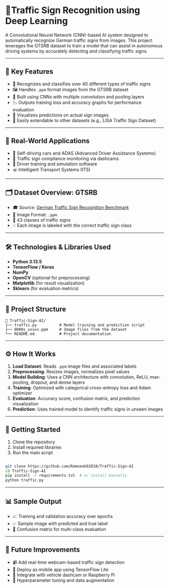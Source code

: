 # 🚦Traffic Sign Recognition using Deep Learning

A Convolutional Neural Network (CNN)-based AI system designed to automatically recognize German traffic signs from images. This project leverages the GTSRB dataset to train a model that can assist in autonomous driving systems by accurately detecting and classifying traffic signs.

---

## 🧠 Key Features

- 🧾 Recognizes and classifies over 40 different types of traffic signs
- 🖼️ Handles `.ppm` format images from the GTSRB dataset
- 🧠 Built using CNNs with multiple convolution and pooling layers
- 📉 Outputs training loss and accuracy graphs for performance evaluation
- 📌 Visualizes predictions on actual sign images
- 🔁 Easily extendable to other datasets (e.g., LISA Traffic Sign Dataset)

---

## 🎯 Real-World Applications

- 🚗 Self-driving cars and ADAS (Advanced Driver Assistance Systems)
- 📸 Traffic sign compliance monitoring via dashcams
- 🧠 Driver training and simulation software
- 📊 Intelligent Transport Systems (ITS)

---

## 🗂️ Dataset Overview: GTSRB

- 🎓 Source: [German Traffic Sign Recognition Benchmark](https://benchmark.ini.rub.de/gtsrb_news.html)
- 📁 Image Format: `.ppm`
- 🔢 43 classes of traffic signs
- 💡 Each image is labeled with the correct traffic sign class

---

## 🛠️ Technologies & Libraries Used

- **Python 3.13.5**
- **TensorFlow / Keras**
- **NumPy**
- **OpenCV** (optional for preprocessing)
- **Matplotlib** (for result visualization)
- **Sklearn** (for evaluation metrics)

---

## 📂 Project Structure

```
📁 Traffic-Sign-AI/
├── traffic.py          # Model training and prediction script
├── 0000x_xxxxx.ppm     # Image files from the dataset
└── README.md           # Project documentation
```

---

## ⚙️ How It Works

1. **Load Dataset**: Reads `.ppm` image files and associated labels
2. **Preprocessing**: Resizes images, normalizes pixel values
3. **Model Building**: Uses a CNN architecture with convolution, ReLU, max-pooling, dropout, and dense layers
4. **Training**: Optimized with categorical cross-entropy loss and Adam optimizer
5. **Evaluation**: Accuracy score, confusion matrix, and prediction visualization
6. **Prediction**: Uses trained model to identify traffic signs in unseen images

---

## 🚀 Getting Started

1. Clone the repository  
2. Install required libraries  
3. Run the main script

```bash

git clone https://github.com/Ramneek82810/Traffic-Sign-AI
cd Traffic-Sign-AI
pip install -r requirements.txt  # or install manually
python traffic.py
```

---

## 📊 Sample Output

- 📈 Training and validation accuracy over epochs
- ✅ Sample image with predicted and true label
- 🔁 Confusion matrix for multi-class evaluation

---

## 🔮 Future Improvements

- 📹 Add real-time webcam-based traffic sign detection
- 📱 Deploy as mobile app using TensorFlow Lite
- 🎥 Integrate with vehicle dashcam or Raspberry Pi
- 🧪 Hyperparameter tuning and data augmentation


